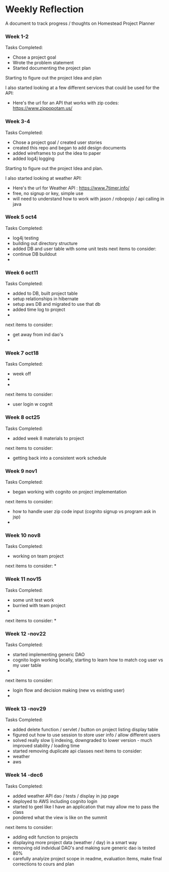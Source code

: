 # Weekly Reflection

A document to track progress / thoughts on Homestead Project Planner

### Week 1-2


Tasks Completed:
* Chose a project goal
* Wrote the problem statement
* Started documenting the project plan

Starting to figure out the project Idea and plan 

I also started looking at a few different services that could be used for the API:

* Here's the url for an API that works with zip codes: https://www.zippopotam.us/


### Week 3-4


Tasks Completed:
* Chose a project goal / created user stories
* created this repo and began to add design documents
* added wireframes to put the idea to paper
* added log4j logging


Starting to figure out the project Idea and plan. 

I also started looking at weather API:

* Here's the url  for Weather API : https://www.7timer.info/
* free, no signup or key, simple use
* will need to understand how to work with jason / robopojo / api calling in java


### Week 5 oct4

Tasks Completed:
* log4j testing
* building out directory structure 
* added DB and user table with some unit tests
next items to consider:
* continue DB buildout
*

### Week 6 oct11

Tasks Completed:
* added to DB, built project table
* setup relationships in hibernate
* setup aws DB and migrated to use that db
* added time log to project
*
next items to consider:
* get away from ind dao's
*


### Week 7 oct18

Tasks Completed:
* week off
*
*
next items to consider:
* user login w cognit


### Week 8 oct25

Tasks Completed:
* added week 8 materials to project

next items to consider:
* getting back into a consistent work schedule 



### Week 9 nov1

Tasks Completed:
* began working with cognito on project implementation 


next items to consider:
*  how to handle user zip code input (cognito signup vs program ask in jsp)
*

### Week 10 nov8

Tasks Completed:
* working on team project

next items to consider:
*


### Week 11 nov15

Tasks Completed:
* some unit test work
* burried with team project
*
next items to consider:
* 



### Week 12 -nov22

Tasks Completed:
* started implementing generic DAO
* cognito login working locally, starting to learn how to match cog user vs my user table
*
next items to consider:
* login flow and decision making (new vs existing user)
*

### Week 13 -nov29

Tasks Completed:
* added delete function / servlet / button on project listing display table
* figured out how to use session to store user info / allow different users
* solved really slow Ij indexing, downgraded to lower version - much improved stability / loading time
* started removing duplicate api classes 
next items to consider:
* weather
* aws

### Week 14 -dec6

Tasks Completed:
* added weather API dao / tests / display in jsp page
* deployed to AWS including cognito login
* started to geel like I have an application that may allow me to pass the class
* pondered what the view is like on the summit 

next items to consider:
* adding edit function to projects
* displaying more project data (weather / day) in a smart way 
* removing old indvidual DAO's and making sure generic dao is tested 80%
* carefully analyize project scope in readme, evaluation items, make final corrections to cours and plan
